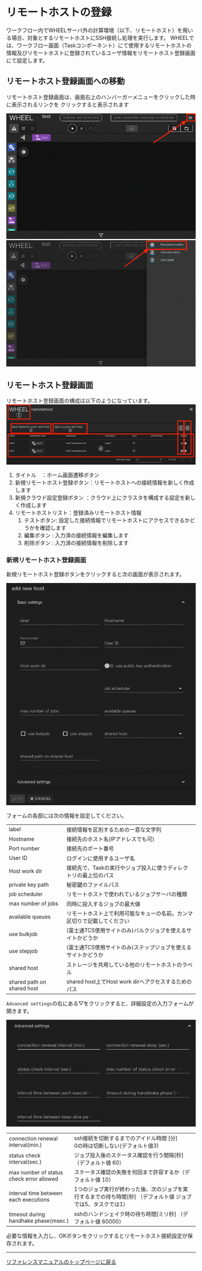 # リモートホストの登録
ワークフロー内でWHEELサーバ外の計算環境（以下、リモートホスト）を用いる場合、対象とするリモートホストにSSH接続し処理を実行します。
WHEELでは、ワークフロー画面（Taskコンポーネント）にて使用するリモートホストの情報及びリモートホストに登録されているユーザ情報をリモートホスト登録画面にて設定します。

## リモートホスト登録画面への移動
リモートホスト登録画面は、画面右上のハンバーガーメニューをクリックした時に表示されるリンクを
クリックすると表示されます

![img](./img/hanberger.png "hanberger.png")
![img](./img/drawer.png "drawer.png")


## リモートホスト登録画面
リモートホスト登録画面の構成は以下のようになっています。
![img](./img/remotehost.png "remotehost")

1. タイトル　：ホーム画面遷移ボタン
1. 新規リモートホスト登録ボタン：リモートホストへの接続情報を新しく作成します
1. 新規クラウド設定登録ボタン  ：クラウド上にクラスタを構成する設定を新しく作成します
1. リモートホストリスト：登録済みリモートホスト情報
    1. テストボタン: 設定した接続情報でリモートホストにアクセスできるかどうかを確認します
    1. 編集ボタン  : 入力済の接続情報を編集します
    1. 削除ボタン  : 入力済の接続情報を削除します

### 新規リモートホスト登録画面
新規リモートホスト登録ボタンをクリックすると次の画面が表示されます。

![img](./img/new_remotehost.png "new_remotehost")

フォームの各部には次の情報を設定してください。

|||
|----------|---------------------------------|
|label| 接続情報を区別するための一意な文字列|
|Hostname| 接続先のホスト名(IPアドレスでも可)|
|Port number| 接続先のポート番号|
|User ID| ログインに使用するユーザ名|
|Host work dir| 接続先で、Taskの実行やジョブ投入に使うディレクトリの最上位のパス|
|private key path|秘密鍵のファイルパス |
|job scheduler|リモートホストで使われているジョブサーバの種類|
|max number of jobs|同時に投入するジョブの最大値|
|available queues|リモートホスト上で利用可能なキューの名前。カンマ区切りで記載してください|
|use bulkjob|(富士通TCS使用サイトのみ)バルクジョブを使えるサイトかどうか|
|use stepjob|(富士通TCS使用サイトのみ)ステップジョブを使えるサイトかどうか|
|shared host|ストレージを共用している他のリモートホストのラベル|
|shared path on shared host|shared host上でHost work dirへアクセスするためのパス|

`Advanced settings`の右にある▽をクリックすると、詳細設定の入力フォームが開きます。

![img](./img/new_remotehost_advance.png "new_remotehost_advance")

|||
|----------|---------------------------------|
| connection renewal interval(min.) | ssh接続を切断するまでのアイドル時間 [分]<br> 0の時は切断しない(デフォルト値3)|
| status check interval(sec.) | ジョブ投入後のステータス確認を行う間隔[秒]（デフォルト値 60）|
| max number of status check error allowed | ステータス確認の失敗を何回まで許容するか（デフォルト値 10）|
| interval time between each executions | 1つのジョブ実行が終わった後、次のジョブを実行するまでの待ち時間[秒] （デフォルト値 ジョブでは5、タスクでは1）|
| timeout during handhake phase(msec.) | sshのハンドシェイク時の待ち時間[ミリ秒] （デフォルト値 60000）|

必要な情報を入力し、OKボタンをクリックするとリモートホスト接続設定が保存されます。


--------
[リファレンスマニュアルのトップページに戻る](../index.md)
